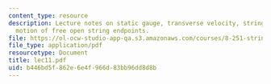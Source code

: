 ```yaml
---
content_type: resource
description: Lecture notes on static gauge, transverse velocity, string action, and
  motion of free open string endpoints.
file: https://ol-ocw-studio-app-qa.s3.amazonaws.com/courses/8-251-string-theory-for-undergraduates-spring-2007/b446bd5f862e6e4f966d83bb96dd8d8b_lec11.pdf
file_type: application/pdf
resourcetype: Document
title: lec11.pdf
uid: b446bd5f-862e-6e4f-966d-83bb96dd8d8b
---
```

